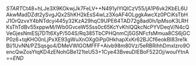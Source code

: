 $START$Ct48+hLJe3X9KOkwjJk7FeLV++N491ylYlQlCzV55/jA1P6vk2KbEL6UAkwMadDZdt2ySvgJQx2ShKH2kEsS4wLz3XoAF4OLggkAwcXz0PCiKsTbHJ1OrQzvxY4bNTdcyi445y32KzA29hqC9UPE64TAD72g8ad0h/lpMsoK3LRHKsThTdBv55xppwM/lWb0GvceW5Sss0c65KcYvKhlQQkcNcPYVDeqV/N4cQVeGjesNmESj7DTt6XyP/504S/Rq385TbCPHQnmCj5GSNFcfsMmua8CS6jGCP0z6+tqKHO0nLjPxXE93gWuXnOXg0iPp0HkhapXxKr62BJCf6eokBI83re1kBl/1UvNN/PZSqsgo4/DMeVWlGOMFFF+Aivb98m80Vz/5eRBRihhDmxlzro9OencQwZosYtqKD4zENohGBe121teU53+1Cye43BveuDIEBoF522Oj/wouIYtnA==$END$